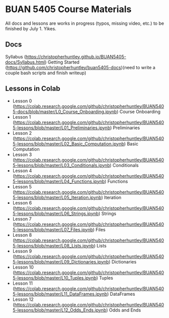 # BUAN 5405 Course Materials

All docs and lessons are works in progress (typos, missing video, etc.) to be finished by July 1. Yikes. 

## Docs
Syllabus (https://christopherhuntley.github.io/BUAN5405-docs/Syllabus.html)
Getting Started (https://github.com/christopherhuntley/buan5405-docs)(need to write a couple bash scripts and finish writeup)

## Lessons in Colab
- Lesson 0 (https://colab.research.google.com/github/christopherhuntley/BUAN5405-docs/blob/master/L0_Course_Onboarding.ipynb)  Course Onboarding
- Lesson 1 (https://colab.research.google.com/github/christopherhuntley/BUAN5405-lessons/blob/master/L01_Preliminaries.ipynb) Preliminaries 
- Lesson 2 (https://colab.research.google.com/github/christopherhuntley/BUAN5405-lessons/blob/master/L02_Basic_Computation.ipynb)  Basic Computation
- Lesson 3 (https://colab.research.google.com/github/christopherhuntley/BUAN5405-lessons/blob/master/L03_Conditionals.ipynb)  Conditionals
- Lesson 4 (https://colab.research.google.com/github/christopherhuntley/BUAN5405-lessons/blob/master/L04_Functions.ipynb)  Functions
- Lesson 5 (https://colab.research.google.com/github/christopherhuntley/BUAN5405-lessons/blob/master/L05_Iteration.ipynb)  Iteration
- Lesson 6 (https://colab.research.google.com/github/christopherhuntley/BUAN5405-lessons/blob/master/L06_Strings.ipynb)  Strings
- Lesson 7 (https://colab.research.google.com/github/christopherhuntley/BUAN5405-lessons/blob/master/L07_Files.ipynb)  Files
- Lesson 8 (https://colab.research.google.com/github/christopherhuntley/BUAN5405-lessons/blob/master/L08_Lists.ipynb)  Lists
- Lesson 9 (https://colab.research.google.com/github/christopherhuntley/BUAN5405-lessons/blob/master/L09_Dictionaries.ipynb)  Dictionaries
- Lesson 10 (https://colab.research.google.com/github/christopherhuntley/BUAN5405-lessons/blob/master/L10_Tuples.ipynb) Tuples
- Lesson 11 (https://colab.research.google.com/github/christopherhuntley/BUAN5405-lessons/blob/master/L11_DataFrames.ipynb) DataFrames 
- Lesson 12 (https://colab.research.google.com/github/christopherhuntley/BUAN5405-lessons/blob/master/L12_Odds_Ends.ipynb) Odds and Ends 

